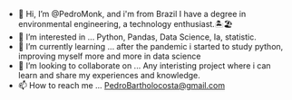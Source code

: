 - 👋 Hi, I’m @PedroMonk, and i'm from Brazil I have a degree in environmental engineering, a technology enthusiast.🏝️🏖️
- 👀 I’m interested in ... Python, Pandas, Data Science, Ia, statistic.
- 🌱 I’m currently learning ... after the pandemic i started to study python, improving myself more and more in data science
- 💞️ I’m looking to collaborate on ... Any interisting project where i can learn and share my experiences and knowledge.
- 📫 How to reach me ... PedroBartholocosta@gmail.com

<!---
PedroMonk/PedroMonk is a ✨ special ✨ repository because its `README.md` (this file) appears on your GitHub profile.
You can click the Preview link to take a look at your changes.
--->
